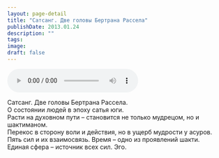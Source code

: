 ```yaml
---
layout: page-detail
title: "Сатсанг. Две головы Бертрана Рассела"
publishDate: 2013.01.24
description: ""
tags:
image:
draft: false
---
```


<audio title="2013.01.24 - Сатсанг. Две головы Бертрана Рассела.mp3" src="https://filer-api.advayta.org/v1.0/public/files/73209" controls=""></audio>

 Сатсанг. Две головы Бертрана Рассела.  
О состоянии людей в эпоху сатья юги.  
Расти на духовном пути – становится не только мудрецом, но и шактиманом.  
Перекос в сторону воли и действия, но в ущерб мудрости у асуров.  
Пять сил и их взаимосвязь. Время – одно из проявлений шакти.  
Единая сфера – источник всех сил. Эго. 

  
